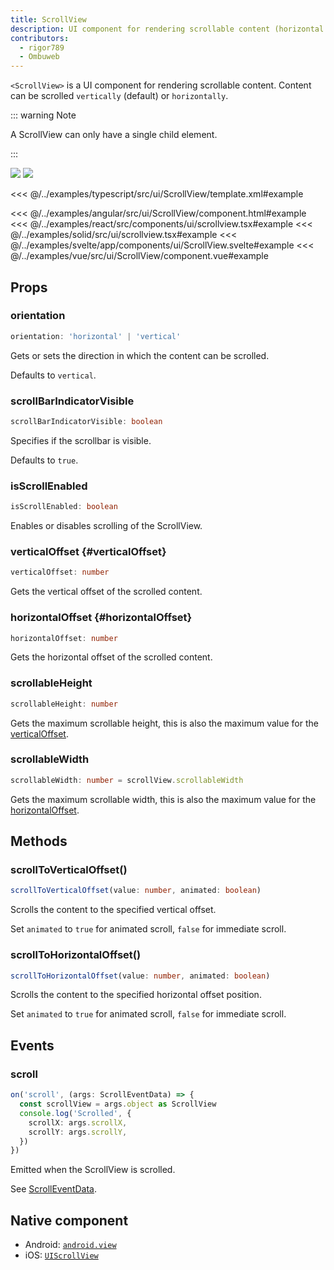 ```yaml
---
title: ScrollView
description: UI component for rendering scrollable content (horizontal or vertical).
contributors:
  - rigor789
  - Ombuweb
---
```


`<ScrollView>` is a UI component for rendering scrollable content. Content can be scrolled `vertically` (default) or `horizontally`.

::: warning Note

A ScrollView can only have a single child element.

:::

<DeviceFrame type="ios">
<img src="../assets/images/screenshots/ios/ScrollView.png"/>
</DeviceFrame>
<DeviceFrame type="android">
<img src="../assets/images/screenshots/android/ScrollView.png"/>
</DeviceFrame>

<<< @/../examples/typescript/src/ui/ScrollView/template.xml#example

<<< @/../examples/angular/src/ui/ScrollView/component.html#example
<<< @/../examples/react/src/components/ui/scrollview.tsx#example
<<< @/../examples/solid/src/ui/scrollview.tsx#example
<<< @/../examples/svelte/app/components/ui/ScrollView.svelte#example
<<< @/../examples/vue/src/ui/ScrollView/component.vue#example

## Props

### orientation

```ts
orientation: 'horizontal' | 'vertical'
```

Gets or sets the direction in which the content can be scrolled.

Defaults to `vertical`.

### scrollBarIndicatorVisible

```ts
scrollBarIndicatorVisible: boolean
```

Specifies if the scrollbar is visible.

Defaults to `true`.

### isScrollEnabled

```ts
isScrollEnabled: boolean
```

Enables or disables scrolling of the ScrollView.

### verticalOffset {#verticalOffset}

```ts
verticalOffset: number
```

Gets the vertical offset of the scrolled content.

### horizontalOffset {#horizontalOffset}

```ts
horizontalOffset: number
```

Gets the horizontal offset of the scrolled content.

### scrollableHeight

```ts
scrollableHeight: number
```

Gets the maximum scrollable height, this is also the maximum value for the [verticalOffset](#verticalOffset).

### scrollableWidth

```ts
scrollableWidth: number = scrollView.scrollableWidth
```

Gets the maximum scrollable width, this is also the maximum value for the [horizontalOffset](#horizontalOffset).

## Methods

### scrollToVerticalOffset()

```ts
scrollToVerticalOffset(value: number, animated: boolean)
```

Scrolls the content to the specified vertical offset.

Set `animated` to `true` for animated scroll, `false` for immediate scroll.

### scrollToHorizontalOffset()

```ts
scrollToHorizontalOffset(value: number, animated: boolean)
```

Scrolls the content to the specified horizontal offset position.

Set `animated` to `true` for animated scroll, `false` for immediate scroll.

## Events

### scroll

```ts
on('scroll', (args: ScrollEventData) => {
  const scrollView = args.object as ScrollView
  console.log('Scrolled', {
    scrollX: args.scrollX,
    scrollY: args.scrollY,
  })
})
```

Emitted when the ScrollView is scrolled.

See [ScrollEventData](/api/interface/ScrollEventData).

## Native component

- Android: [`android.view`](https://developer.android.com/reference/android/view/View.html)
- iOS: [`UIScrollView`](https://developer.apple.com/documentation/uikit/uiscrollview)
